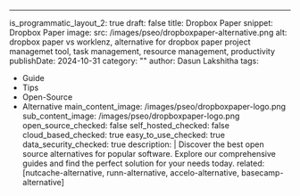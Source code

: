---
is_programmatic_layout_2: true
draft: false
title: Dropbox Paper
snippet: Dropbox Paper
image:
  src: /images/pseo/dropboxpaper-alternative.png
  alt: dropbox paper vs worklenz, alternative for dropbox paper project managemet tool, task management, resource management, productivity
publishDate: 2024-10-31
category: ""
author: Dasun Lakshitha
tags:
  - Guide
  - Tips
  - Open-Source
  - Alternative
main_content_image: /images/pseo/dropboxpaper-logo.png
sub_content_image: /images/pseo/dropboxpaper-logo.png
open_source_checked: false
self_hosted_checked: false
cloud_based_checked: true
easy_to_use_checked: true
data_security_checked: true
description: |
   Discover the best open source alternatives for popular software. Explore our comprehensive guides and find the perfect solution for your needs today.
related: [nutcache-alternative, runn-alternative, accelo-alternative, basecamp-alternative]